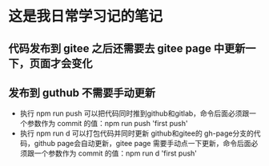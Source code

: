 # 这是我日常学习记的笔记

## 代码发布到 gitee 之后还需要去 gitee page 中更新一下，页面才会变化

## 发布到 guthub 不需要手动更新

* 执行 npm run push 可以把代码同时推到github和gitlab，命令后面必须跟一个参数作为 commit 的值：npm run push 'first push'
* 执行 npm run d 可以打包代码并同时更新 github和gitee的 gh-page分支的代码，github page会自动更新，gitee page 需要手动点一下更新，命令后面必须跟一个参数作为 commit 的值：npm run d 'first push'
